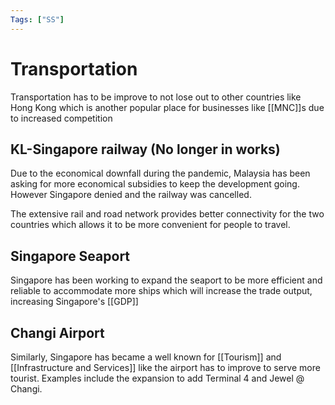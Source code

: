 ```yaml
---
Tags: ["SS"]
---
```

# Transportation 
Transportation has to be improve to not lose out to other countries like Hong Kong which is another popular place for businesses like [[MNC]]s due to increased competition 

## KL-Singapore railway (No longer in works)
Due to the economical downfall during the pandemic, Malaysia has been asking for more economical subsidies to keep the development going. However Singapore denied and the railway was cancelled.

The extensive rail and road network provides better connectivity for the two countries which allows it to be more convenient for people to travel.

## Singapore Seaport
Singapore has been working to expand the seaport to be more efficient and reliable to accommodate more ships which will increase the trade output, increasing Singapore's [[GDP]]

## Changi Airport
Similarly, Singapore has became a well known for [[Tourism]] and [[Infrastructure and Services]] like the airport has to improve to serve more tourist. Examples include the expansion to add Terminal 4 and Jewel @ Changi.